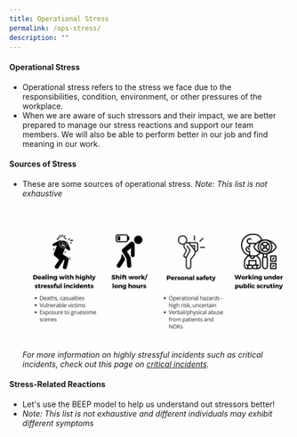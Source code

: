 ```yaml
---
title: Operational Stress
permalink: /ops-stress/
description: ""
---
```

#### Operational Stress
* Operational stress refers to the stress we face due to the responsibilities, condition, environment, or other pressures of the workplace.
* When we are aware of such stressors and their impact, we are better prepared to manage our stress reactions and support our team members. We will also be able to perform better in our job and find meaning in our work.

#### Sources of Stress
* These are some sources of operational stress. *Note: This list is not exhaustive*![](/images/Ops%20Stress.jpg)
*For more information on highly stressful incidents such as critical incidents, check out this page on [critical incidents](/critical-incidents).*

#### Stress-Related Reactions
* Let's use the BEEP model to help us understand out stressors better!
* *Note: This list is not exhaustive and different individuals may exhibit different symptoms*


